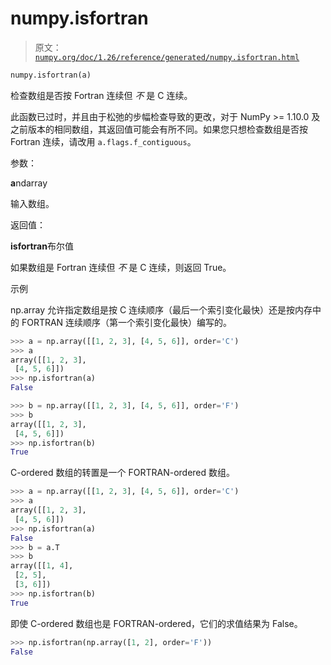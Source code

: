 # numpy.isfortran

> 原文：[`numpy.org/doc/1.26/reference/generated/numpy.isfortran.html`](https://numpy.org/doc/1.26/reference/generated/numpy.isfortran.html)

```py
numpy.isfortran(a)
```

检查数组是否按 Fortran 连续但 *不* 是 C 连续。

此函数已过时，并且由于松弛的步幅检查导致的更改，对于 NumPy >= 1.10.0 及之前版本的相同数组，其返回值可能会有所不同。如果您只想检查数组是否按 Fortran 连续，请改用 `a.flags.f_contiguous`。

参数：

**a**ndarray

输入数组。

返回值：

**isfortran**布尔值

如果数组是 Fortran 连续但 *不* 是 C 连续，则返回 True。

示例

np.array 允许指定数组是按 C 连续顺序（最后一个索引变化最快）还是按内存中的 FORTRAN 连续顺序（第一个索引变化最快）编写的。

```py
>>> a = np.array([[1, 2, 3], [4, 5, 6]], order='C')
>>> a
array([[1, 2, 3],
 [4, 5, 6]])
>>> np.isfortran(a)
False 
```

```py
>>> b = np.array([[1, 2, 3], [4, 5, 6]], order='F')
>>> b
array([[1, 2, 3],
 [4, 5, 6]])
>>> np.isfortran(b)
True 
```

C-ordered 数组的转置是一个 FORTRAN-ordered 数组。

```py
>>> a = np.array([[1, 2, 3], [4, 5, 6]], order='C')
>>> a
array([[1, 2, 3],
 [4, 5, 6]])
>>> np.isfortran(a)
False
>>> b = a.T
>>> b
array([[1, 4],
 [2, 5],
 [3, 6]])
>>> np.isfortran(b)
True 
```

即使 C-ordered 数组也是 FORTRAN-ordered，它们的求值结果为 False。

```py
>>> np.isfortran(np.array([1, 2], order='F'))
False 
```
